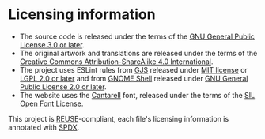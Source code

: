 # Licensing information

- The source code is released under the terms of the [GNU General Public License 3.0 or later](./LICENSES/GPL-3.0-or-later.txt).
- The original artwork and translations are released under the terms of the [Creative Commons Attribution-ShareAlike 4.0 International](./LICENSES/CC-BY-SA-4.0.txt).
- The project uses ESLint rules from [GJS](https://gitlab.gnome.org/GNOME/gjs/) released under [MIT license](./LICENSES/MIT.txt) or [LGPL 2.0 or later](./LICENSES/LGPL-2.0-or-later.txt) and from [GNOME Shell](https://gitlab.gnome.org/GNOME/gnome-shell/) released under [GNU General Public License 2.0 or later](LICENSES/GPL-2.0-or-later.txt).
- The website uses the [Cantarell](https://gitlab.gnome.org/GNOME/cantarell-fonts/) font, released under the terms of the [SIL Open Font License](./LICENSES/OFL-1.1.txt).

This project is [REUSE](https://reuse.software/)-compliant, each file's licensing information is annotated with [SPDX](https://spdx.dev/).
